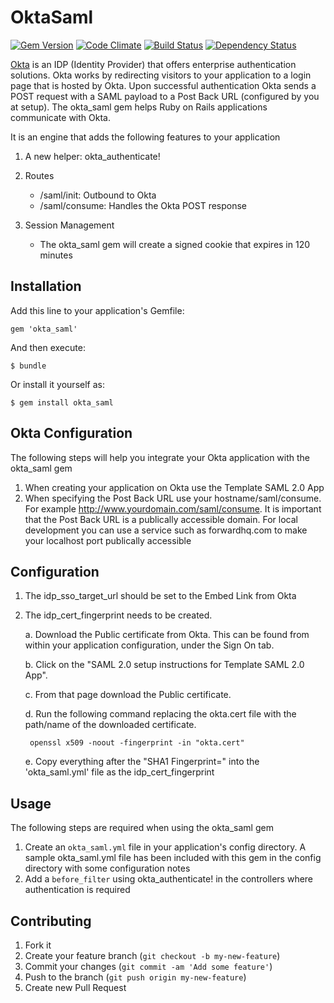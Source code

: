 # OktaSaml

[![Gem Version](https://badge.fury.io/rb/okta_saml.svg)](http://badge.fury.io/rb/okta_saml)
[![Code Climate](https://codeclimate.com/repos/5175815b56b1020c56000864/badges/aec34f2ab248de6035e0/gpa.png)](https://codeclimate.com/repos/5175815b56b1020c56000864/feed)
[![Build Status](https://travis-ci.org/primedia/okta_saml.svg?branch=dev)](https://travis-ci.org/primedia/okta_saml)
[![Dependency Status](https://gemnasium.com/primedia/okta_saml.svg)](https://gemnasium.com/primedia/okta_saml)

[Okta](http://www.okta.com) is an IDP (Identity Provider) that offers enterprise authentication solutions. Okta works by redirecting visitors to your application to a login page that is hosted by Okta. Upon successful authentication Okta sends a POST request with a SAML payload to a Post Back URL (configured by you at setup). The okta_saml gem helps Ruby on Rails applications communicate with Okta.

It is an engine that adds the following features to your application

1. A new helper: okta_authenticate!
2. Routes

    - /saml/init: Outbound to Okta
    - /saml/consume: Handles the Okta POST response

3. Session Management
    - The okta_saml gem will create a signed cookie that expires in 120 minutes

## Installation

Add this line to your application's Gemfile:

    gem 'okta_saml'

And then execute:

    $ bundle

Or install it yourself as:

    $ gem install okta_saml

## Okta Configuration
The following steps will help you integrate your Okta application with the okta_saml gem

1. When creating your application on Okta use the Template SAML 2.0 App
2. When specifying the Post Back URL use your hostname/saml/consume. For example http://www.yourdomain.com/saml/consume.  It is important that the Post Back URL is a publically accessible domain. For local development you can use a service such as forwardhq.com to make your localhost port publically accessible

## Configuration

1. The idp\_sso\_target\_url should be set to the Embed Link from Okta
2. The idp\_cert\_fingerprint needs to be created.

    a. Download the Public certificate from Okta. This can be found from within your application configuration, under the Sign On tab.

    b. Click on the "SAML 2.0 setup instructions for Template SAML 2.0 App".

    c. From that page download the Public certificate.

    d. Run the following command replacing the okta.cert file with the path/name of the downloaded certificate.

        openssl x509 -noout -fingerprint -in "okta.cert"

    e. Copy everything after the "SHA1 Fingerprint=" into the 'okta\_saml.yml' file as the idp_cert_fingerprint

## Usage

The following steps are required when using the okta_saml gem

1. Create an `okta_saml.yml` file in your application's config directory. A sample okta_saml.yml file has been included with this gem in the config directory with some configuration notes
2. Add a `before_filter` using okta_authenticate! in the controllers where authentication is required


## Contributing

1. Fork it
2. Create your feature branch (`git checkout -b my-new-feature`)
3. Commit your changes (`git commit -am 'Add some feature'`)
4. Push to the branch (`git push origin my-new-feature`)
5. Create new Pull Request
